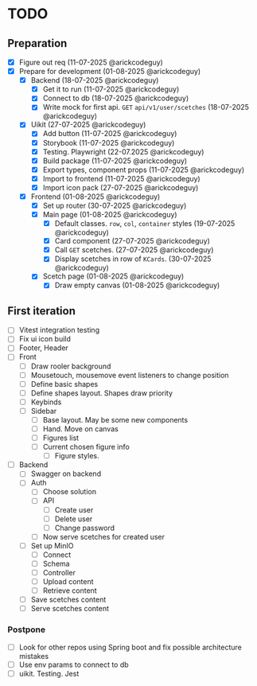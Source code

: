 # TODO

## Preparation

- [x] Figure out req (11-07-2025 @arickcodeguy)
- [x] Prepare for development (01-08-2025 @arickcodeguy)
  - [x] Backend (18-07-2025 @arickcodeguy)
    - [x] Get it to run (11-07-2025 @arickcodeguy)
    - [x] Connect to db (18-07-2025 @arickcodeguy)
    - [x] Write mock for first api. `GET` `api/v1/user/scetches` (18-07-2025 @arickcodeguy)
  - [x] Uikit (27-07-2025 @arickcodeguy)
    - [x] Add button (11-07-2025 @arickcodeguy)
    - [x] Storybook (11-07-2025 @arickcodeguy)
    - [x] Testing. Playwright (22-07.2025 @arickcodeguy)
    - [x] Build package (11-07-2025 @arickcodeguy)
    - [x] Export types, component props (11-07-2025 @arickcodeguy)
    - [x] Import to frontend (11-07-2025 @arickcodeguy)
    - [x] Import icon pack (27-07-2025 @arickcodeguy)
  - [x] Frontend (01-08-2025 @arickcodeguy)
    - [x] Set up router (30-07-2025 @arickcodeguy)
    - [x] Main page (01-08-2025 @arickcodeguy)
      - [x] Default classes. `row`, `col`, `container` styles (19-07-2025 @arickcodeguy)
      - [x] Card component (27-07-2025 @arickcodeguy)
      - [x] Call `GET` scetches. (27-07-2025 @arickcodeguy)
      - [x] Display scetches in row of `KCards`. (30-07-2025 @arickcodeguy)
    - [x] Scetch page (01-08-2025 @arickcodeguy)
      - [x] Draw empty canvas (01-08-2025 @arickcodeguy)

## First iteration

- [ ] Vitest integration testing
- [ ] Fix ui icon build
- [ ] Footer, Header
- [ ] Front
  - [ ] Draw rooler background
  - [ ] Mousetouch, mousemove event listeners to change position
  - [ ] Define basic shapes
  - [ ] Define shapes layout. Shapes draw priority
  - [ ] Keybinds
  - [ ] Sidebar
    - [ ] Base layout. May be some new components
    - [ ] Hand. Move on canvas
    - [ ] Figures list
    - [ ] Current chosen figure info
      - [ ] Figure styles.
- [ ] Backend
  - [ ] Swagger on backend
  - [ ] Auth
    - [ ] Choose solution
    - [ ] API
      - [ ] Create user
      - [ ] Delete user
      - [ ] Change password
    - [ ] Now serve scetches for created user
  - [ ] Set up MinIO
    - [ ] Connect
    - [ ] Schema
    - [ ] Controller
    - [ ] Upload content
    - [ ] Retrieve content
  - [ ] Save scetches content
  - [ ] Serve scetches content

### Postpone

- [ ] Look for other repos using Spring boot and fix possible architecture mistakes
- [ ] Use env params to connect to db
- [ ] uikit. Testing. Jest

